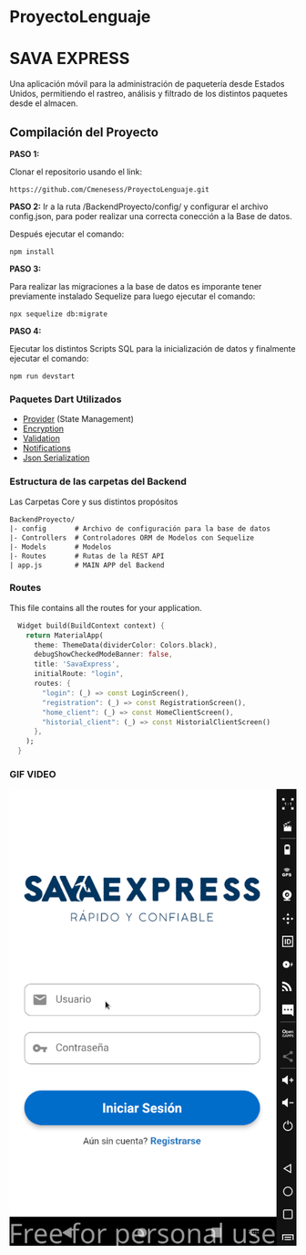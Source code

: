# ProyectoLenguaje

# SAVA EXPRESS
Una aplicación móvil para la administración de paquetería desde Estados Unidos,
permitiendo el rastreo, análisis y filtrado de los distintos paquetes desde el almacen.




## Compilación del Proyecto

**PASO 1:**

Clonar el repositorio usando el link:

```
https://github.com/Cmenesess/ProyectoLenguaje.git
```

**PASO 2:**
Ir a la ruta /BackendProyecto/config/ y configurar el archivo config.json, para poder realizar una correcta 
conección a la Base de datos.

Después ejecutar el comando:
```
npm install 
```

**PASO 3:**

Para realizar las migraciones a la base de datos es imporante tener previamente instalado Sequelize
para luego ejecutar el comando:
```
npx sequelize db:migrate
```

**PASO 4:**

Ejecutar los distintos Scripts SQL para la inicialización de datos y finalmente ejecutar el comando:
```
npm run devstart
```



### Paquetes Dart Utilizados

* [Provider](https://github.com/rrousselGit/provider) (State Management)
* [Encryption](https://github.com/xxtea/xxtea-dart)
* [Validation](https://github.com/dart-league/validators)
* [Notifications](https://github.com/AndreHaueisen/flushbar)
* [Json Serialization](https://github.com/dart-lang/json_serializable)

### Estructura de las carpetas del Backend
Las Carpetas Core y sus distintos propósitos
```
BackendProyecto/
|- config       # Archivo de configuración para la base de datos
|- Controllers  # Controladores ORM de Modelos con Sequelize
|- Models       # Modelos
|- Routes       # Rutas de la REST API
| app.js        # MAIN APP del Backend
```






### Routes

This file contains all the routes for your application.

```dart
  Widget build(BuildContext context) {
    return MaterialApp(
      theme: ThemeData(dividerColor: Colors.black),
      debugShowCheckedModeBanner: false,
      title: 'SavaExpress',
      initialRoute: "login",
      routes: {
        "login": (_) => const LoginScreen(),
        "registration": (_) => const RegistrationScreen(),
        "home_client": (_) => const HomeClientScreen(),
        "historial_client": (_) => const HistorialClientScreen()
      },
    );
  }
```



### GIF VIDEO  </br>
![Alt Text](/Sava.gif)
